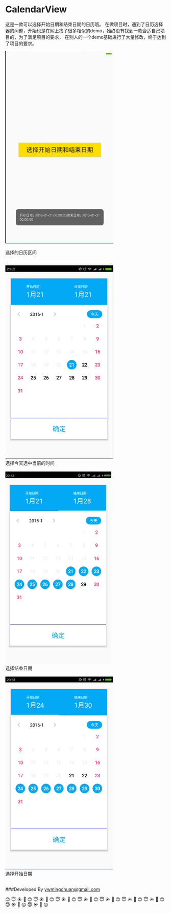 # CalendarView
这是一款可以选择开始日期和结束日期的日历哦。
在做项目时，遇到了日历选择器的问题，开始也是在网上找了很多相似的demo，始终没有找到一款合适自己项目的，为了满足项目的要求，
在别人的一个demo基础进行了大量修改，终于达到了项目的要求。

![](https://github.com/senlinxuefeng/CalendarView/raw/master/picture/11.png)<br>

选择的日历区间<br><br>

![](https://github.com/senlinxuefeng/CalendarView/raw/master/picture/22.png)<br>
选择今天选中当前的时间<br><br>
![](https://github.com/senlinxuefeng/CalendarView/raw/master/picture/33.png)<br>
选择结束日期<br><br>
![](https://github.com/senlinxuefeng/CalendarView/raw/master/picture/44.png)<br>
选择开始日期<br><br>

###Developed By ywmingchuan@gmail.com


:blush:  :innocent:  :sunny:  :sunflower:  :blush:  :innocent:  :sunny:  :sunflower:  :blush:  :innocent:  :sunny:  :sunflower:  :blush:  :innocent:  :sunny:  :sunflower:  :blush:  :innocent:  :sunny:  :sunflower:  :blush:  :innocent:  :sunny:  :sunflower:  :blush:  :innocent:  :sunny:  :sunflower:  :blush:  :innocent:  :sunny:  :sunflower:  :blush:  :innocent:  :sunny:  :sunflower:  :blush:  
